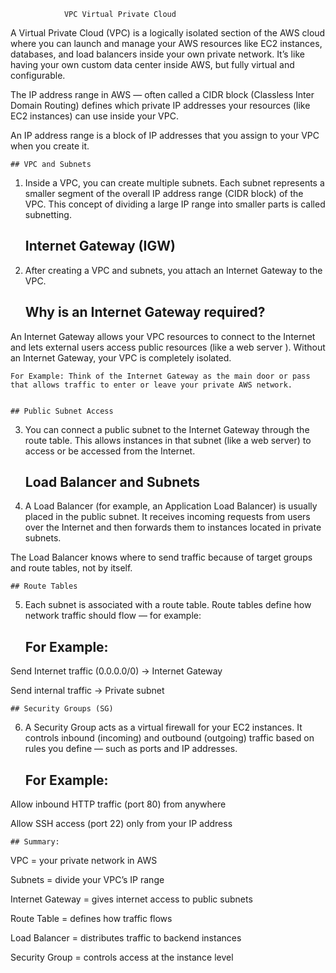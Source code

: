                 VPC Virtual Private Cloud

A Virtual Private Cloud (VPC) is a logically isolated section of the AWS cloud where you can launch and manage your AWS resources like EC2 instances, databases, and load balancers inside your own private network.
It’s like having your own custom data center inside AWS, but fully virtual and configurable.

The IP address range in AWS — often called a CIDR block (Classless Inter Domain Routing) defines which private IP
 addresses your resources (like EC2 instances) can use inside your VPC.

An IP address range is a block of IP addresses that you assign to your VPC when you create it.

    ## VPC and Subnets

1.  Inside a VPC, you can create multiple subnets.
    Each subnet represents a smaller segment of the overall IP address range (CIDR block) of the VPC.
    This concept of dividing a large IP range into smaller parts is called subnetting.

    ## Internet Gateway (IGW)

2.  After creating a VPC and subnets, you attach an Internet Gateway to the VPC.

    ## Why is an Internet Gateway required?

An Internet Gateway allows your VPC resources to connect to the Internet and lets external users access public resources (like a web server ).
Without an Internet Gateway, your VPC is completely isolated.

    For Example: Think of the Internet Gateway as the main door or pass that allows traffic to enter or leave your private AWS network.


    ## Public Subnet Access

3.  You can connect a public subnet to the Internet Gateway through the route table.
    This allows instances in that subnet (like a web server) to access or be accessed from the Internet.

    ## Load Balancer and Subnets

4.  A Load Balancer (for example, an Application Load Balancer) is usually placed in the public subnet.
    It receives incoming requests from users over the Internet and then forwards them to instances located in private subnets.

The Load Balancer knows where to send traffic because of target groups and route tables, not by itself.

    ## Route Tables

5.  Each subnet is associated with a route table.
    Route tables define how network traffic should flow — for example:

    ## For Example:

Send Internet traffic (0.0.0.0/0) → Internet Gateway

Send internal traffic → Private subnet

    ## Security Groups (SG)

6.  A Security Group acts as a virtual firewall for your EC2 instances.
    It controls inbound (incoming) and outbound (outgoing) traffic based on rules you define — such as ports and IP addresses.

    ## For Example:

Allow inbound HTTP traffic (port 80) from anywhere

Allow SSH access (port 22) only from your IP address

    ## Summary:

VPC = your private network in AWS

Subnets = divide your VPC’s IP range

Internet Gateway = gives internet access to public subnets

Route Table = defines how traffic flows

Load Balancer = distributes traffic to backend instances

Security Group = controls access at the instance level
